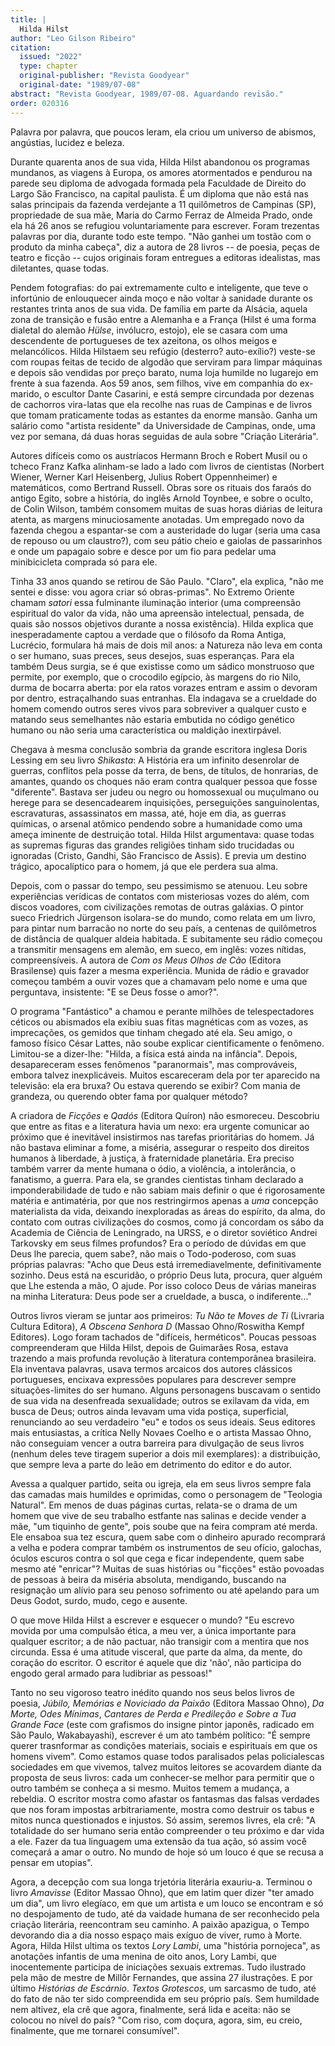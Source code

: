 ```yaml
---
title: |
  Hilda Hilst
author: "Leo Gilson Ribeiro"
citation:
  issued: "2022"
  type: chapter
  original-publisher: "Revista Goodyear"
  original-date: "1989/07-08"
abstract: "Revista Goodyear, 1989/07-08. Aguardando revisão."
order: 020316
---
```


Palavra por palavra, que poucos leram, ela criou um universo de abismos, angústias, lucidez e beleza.

Durante quarenta anos de sua vida, Hilda Hilst abandonou os programas mundanos, as viagens à Europa, os amores atormentados e pendurou na parede seu diploma de advogada formada pela Faculdade de Direito do Largo São Francisco, na capital paulista. É um diploma que não está nas salas principais da fazenda verdejante a 11 quilômetros de Campinas (SP), propriedade de sua mãe, Maria do Carmo Ferraz de Almeida Prado, onde ela há 26 anos se refugiou voluntariamente para escrever. Foram trezentas palavras por dia, durante todo este tempo. "Não ganhei um tostão com o produto da minha cabeça", diz a autora de 28 livros -- de poesia, peças de teatro e ficção -- cujos originais foram entregues a editoras idealistas, mas diletantes, quase todas.

Pendem fotografias: do pai extremamente culto e inteligente, que teve o infortúnio de enlouquecer ainda moço e não voltar à sanidade durante os restantes trinta anos de sua vida. De família em parte da Alsácia, aquela zona de transição e fusão entre a Alemanha e a França (Hilst é uma forma dialetal do alemão *Hülse*, invólucro, estojo), ele se casara com uma descendente de portugueses de tex azeitona, os olhos meigos e melancólicos. Hilda Hilstaem seu refúgio (desterro? auto-exílio?) veste-se com roupas feitas de tecido de algodão que serviram para limpar máquinas e depois são vendidas por preço barato, numa loja humilde no lugarejo em frente à sua fazenda. Aos 59 anos, sem filhos, vive em companhia do ex-marido, o escultor Dante Casarini, e está sempre circundada por dezenas de cachorros vira-latas que ela recolhe nas ruas de Campinas e de livros que tomam praticamente todas as estantes da enorme mansão. Ganha um salário como "artista residente" da Universidade de Campinas, onde, uma vez por semana, dá duas horas seguidas de aula sobre "Criação Literária".

Autores difíceis como os austríacos Hermann Broch e Robert Musil ou o tcheco Franz Kafka alinham-se lado a lado com livros de cientistas (Norbert Wiener, Werner Karl Heisenberg, Julius Robert Oppennheimer) e matemáticos, como Bertrand Russell. Obras sore os rituais dos faraós do antigo Egito, sobre a história, do inglês Arnold Toynbee, e sobre o oculto, de Colin Wilson, também consomem muitas de suas horas diárias de leitura atenta, as margens minuciosamente anotadas. Um empregado novo da fazenda chegou a espantar-se com a austeridade do lugar (seria uma casa de repouso ou um claustro?), com seu pátio cheio e gaiolas de passarinhos e onde um papagaio sobre e desce por um fio para pedelar uma minibicicleta comprada só para ele.

Tinha 33 anos quando se retirou de São Paulo. "Claro", ela explica, "não me sentei e disse: vou agora criar só obras-primas". No Extremo Oriente chamam *satori* essa fulminante iluminação interior (uma compreensão espiritual do valor da vida, não uma apreensão intelectual, pensada, de quais são nossos objetivos durante a nossa existência). Hilda explica que inesperadamente captou a verdade que o filósofo da Roma Antiga, Lucrécio, formulara há mais de dois mil anos: a Natureza não leva em conta o ser humano, suas preces, seus desejos, suas esperanças. Para ela também Deus surgia, se é que existisse como um sádico monstruoso que permite, por exemplo, que o crocodilo egípcio, às margens do rio Nilo, durma de bocarra aberta: por ela ratos vorazes entram e assim o devoram por dentro, estraçalhando suas entranhas. Ela indagava se a crueldade do homem comendo outros seres vivos para sobreviver a qualquer custo e matando seus semelhantes não estaria embutida no código genético humano ou não seria uma característica ou maldição inextirpável.

Chegava à mesma conclusão sombria da grande escritora inglesa Doris Lessing em seu livro *Shikasta*: A História era um infinito desenrolar de guerras, conflitos pela posse da terra, de bens, de títulos, de honrarias, de amantes, quando os choques não eram contra qualquer pessoa que fosse "diferente". Bastava ser judeu ou negro ou homossexual ou muçulmano ou herege para se desencadearem inquisições, perseguições sanguinolentas, escravaturas, assassinatos em massa, até, hoje em dia, as guerras químicas, o arsenal atômico pendendo sobre a humanidade como uma ameça iminente de destruição total. Hilda Hilst argumentava: quase todas as supremas figuras das grandes religiões tinham sido trucidadas ou ignoradas (Cristo, Gandhi, São Francisco de Assis). E previa um destino trágico, apocalíptico para o homem, já que ele perdera sua alma.

Depois, com o passar do tempo, seu pessimismo se atenuou. Leu sobre experiências verídicas de contatos com misteriosas vozes do além, com discos voadores, com civilizações remotas de outras galáxias. O pintor sueco Friedrich Jürgenson isolara-se do mundo, como relata em um livro, para pintar num barracão no norte do seu país, a centenas de quilômetros de distância de qualquer aldeia habitada. E subitamente seu rádio começou a transmitir mensagens em alemão, em sueco, em inglês: vozes nítidas, compreensíveis. A autora de *Com os Meus Olhos de Cão* (Editora Brasilense) quis fazer a mesma experiência. Munida de rádio e gravador começou também a ouvir vozes que a chamavam pelo nome e uma que perguntava, insistente: "E se Deus fosse o amor?".

O programa "Fantástico" a chamou e perante milhões de telespectadores céticos ou abismados ela exibiu suas fitas magnéticas com as vozes, as imprecações, os gemidos que tinham chegado até ela. Seu amigo, o famoso físico César Lattes, não soube explicar cientificamente o fenômeno. Limitou-se a dizer-lhe: "Hilda, a física está ainda na infância". Depois, desapareceram esses fenômenos "paranormais", mas comprováveis, embora talvez inexplicáveis. Muitos escareceram dela por ter aparecido na televisão: ela era bruxa? Ou estava querendo se exibir? Com mania de grandeza, ou querendo obter fama por qualquer método?

A criadora de *Ficções* e *Qadós* (Editora Quíron) não esmoreceu. Descobriu que entre as fitas e a literatura havia um nexo: era urgente comunicar ao próximo que é inevitável insistirmos nas tarefas prioritárias do homem. Já não bastava eliminar a fome, a miséria, assegurar o respeito dos direitos humanos à liberdade, à justiça, à fraternidade planetária. Era preciso também varrer da mente humana o ódio, a violência, a intolerância, o fanatismo, a guerra. Para ela, se grandes cientistas tinham declarado a imponderabilidade de tudo e não sabiam mais definir o que é rigorosamente matéria e antimatéria, por que nos restringirmos apenas a *uma* concepção materialista da vida, deixando inexploradas as áreas do espírito, da alma, do contato com outras civilizações do cosmos, como já concordam os sábo da Academia de Ciência de Leningrado, na URSS, e o diretor soviético Andrei Tarkovsky em seus filmes profundos? Era o período de dúvidas em que Deus lhe parecia, quem sabe?, não mais o Todo-poderoso, com suas próprias palavras: "Acho que Deus está irremediavelmente, definitivamente sozinho. Deus está na escuridão, o próprio Deus luta, procura, quer alguém que Lhe estenda a mão, O ajude. Por isso coloco Deus de várias maneiras na minha Literatura: Deus pode ser a crueldade, a busca, o indiferente..."

Outros livros vieram se juntar aos primeiros: *Tu Não te Moves de Ti* (Livraria Cultura Editora), *A Obscena Senhora D* (Massao Ohno/Roswitha Kempf Editores). Logo foram tachados de "difíceis, herméticos". Poucas pessoas compreenderam que Hilda Hilst, depois de Guimarães Rosa, estava trazendo a mais profunda revolução à literatura contemporânea brasileira. Ela inventava palavras, usava termos arcaicos dos autores clássicos portugueses, encixava expressões populares para descrever sempre situações-limites do ser humano. Alguns personagens buscavam o sentido de sua vida na desenfreada sexualidade; outros se exilavam da vida, em busca de Deus; outros ainda levavam uma vida postiça, superficial, renunciando ao seu verdadeiro "eu" e todos os seus ideais. Seus editores mais entusiastas, a crítica Nelly Novaes Coelho e o artista Massao Ohno, não conseguiam vencer a outra barreira para divulgação de seus livros (nenhum deles teve tiragem superior a dois mil exemplares): a distribuição, que sempre leva a parte do leão em detrimento do editor e do autor.

Avessa a qualquer partido, seita ou igreja, ela em seus livros sempre fala das camadas mais humildes e oprimidas, como o personagem de "Teologia Natural". Em menos de duas páginas curtas, relata-se o drama de um homem que vive de seu trabalho estfante nas salinas e decide vender a mãe, "um tiquinho de gente", pois soube que na feira compram até merda. Ele ensaboa sua tez escura, quem sabe com o dinheiro apurado recomprará a velha e podera comprar também os instrumentos de seu ofício, galochas, óculos escuros contra o sol que cega e ficar independente, quem sabe mesmo até "enricar"? Muitas de suas histórias ou "ficções" estão povoadas de pessoas à beira da miséria absoluta, mendigando, buscando na resignação um alívio para seu penoso sofrimento ou até apelando para um Deus Godot, surdo, mudo, cego e ausente.

O que move Hilda Hilst a escrever e esquecer o mundo? "Eu escrevo movida por uma compulsão ética, a meu ver, a única importante para qualquer escritor; a de não pactuar, não transigir com a mentira que nos circunda. Essa é uma atitude visceral, que parte da alma, da mente, do coração do escritor. O escritor é aquele que diz 'não', não participa do engodo geral armado para ludibriar as pessoas!"

Tanto no seu vigoroso teatro inédito quando nos seus belos livros de poesia, *Júbilo, Memórias e Noviciado da Paixão* (Editora Massao Ohno), *Da Morte, Odes Mínimas*, *Cantares de Perda e Predileção e Sobre a Tua Grande Face* (este com grafismos do insigne pintor japonês, radicado em São Paulo, Wakabayashi), escrever é um ato também político: "É sempre querer trasnformar as condições materiais, sociais e espirituais em que os homens vivem". Como estamos quase todos paralisados pelas policialescas sociedades em que vivemos, talvez muitos leitores se acovardem diante da proposta de seus livros: cada um conhecer-se melhor para permitir que o outro também se conheça a si mesmo. Muitos temem a mudança, a rebeldia. O escritor mostra como afastar os fantasmas das falsas verdades que nos foram impostas arbitrariamente, mostra como destruir os tabus e mitos nunca questionados e injustos. Só assim, seremos livres, ela crê: "A totalidade do ser humano seria então compreender o teu próximo e dar vida a ele. Fazer da tua linguagem uma extensão da tua ação, só assim você começará a amar o outro. No mundo de hoje só um louco é que se recusa a pensar em utopias".

Agora, a decepção com sua longa trjetória literária exauriu-a. Terminou o livro *Amavisse* (Editor Massao Ohno), que em latim quer dizer "ter amado um dia", um livro elegíaco, em que um artista e um louco se encontram e só no despojamento de tudo, até da vaidade humana de ser reconhecido pela criação literária, reencontram seu caminho. A paixão apazigua, o Tempo devorando dia a dia nosso espaço mais exíguo de viver, rumo à Morte. Agora, Hilda Hilst ultima os textos *Lory Lambi*, uma "história pornojeca", as anotações infantis de uma menina de oito anos, Lory Lambi, que inocentemente participa de iniciações sexuais extremas. Tudo ilustrado pela mão de mestre de Millôr Fernandes, que assina 27 ilustrações. E por último *Histórias de Escárnio*. *Textos Grotescos*, um sarcasmo de tudo, até do fato de não ter sido compreendida em seu próprio país. Sem humildade nem altivez, ela crê que agora, finalmente, será lida e aceita: não se colocou no nível do país? "Com riso, com doçura, agora, sim, eu creio, finalmente, que me tornarei consumível".


